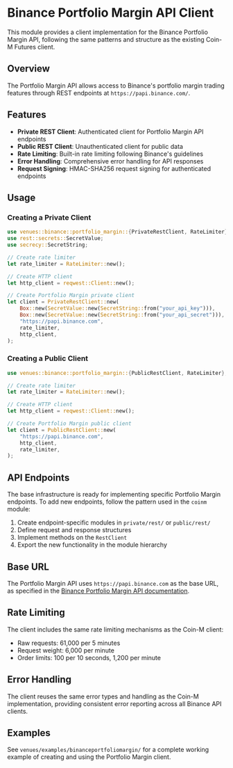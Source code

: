 # Binance Portfolio Margin API Client

This module provides a client implementation for the Binance Portfolio Margin API, following the same patterns and structure as the existing Coin-M Futures client.

## Overview

The Portfolio Margin API allows access to Binance's portfolio margin trading features through REST endpoints at `https://papi.binance.com/`.

## Features

- **Private REST Client**: Authenticated client for Portfolio Margin API endpoints
- **Public REST Client**: Unauthenticated client for public data
- **Rate Limiting**: Built-in rate limiting following Binance's guidelines
- **Error Handling**: Comprehensive error handling for API responses
- **Request Signing**: HMAC-SHA256 request signing for authenticated endpoints

## Usage

### Creating a Private Client

```rust
use venues::binance::portfolio_margin::{PrivateRestClient, RateLimiter};
use rest::secrets::SecretValue;
use secrecy::SecretString;

// Create rate limiter
let rate_limiter = RateLimiter::new();

// Create HTTP client
let http_client = reqwest::Client::new();

// Create Portfolio Margin private client
let client = PrivateRestClient::new(
    Box::new(SecretValue::new(SecretString::from("your_api_key"))),
    Box::new(SecretValue::new(SecretString::from("your_api_secret"))),
    "https://papi.binance.com",
    rate_limiter,
    http_client,
);
```

### Creating a Public Client

```rust
use venues::binance::portfolio_margin::{PublicRestClient, RateLimiter};

// Create rate limiter
let rate_limiter = RateLimiter::new();

// Create HTTP client
let http_client = reqwest::Client::new();

// Create Portfolio Margin public client
let client = PublicRestClient::new(
    "https://papi.binance.com",
    http_client,
    rate_limiter,
);
```

## API Endpoints

The base infrastructure is ready for implementing specific Portfolio Margin endpoints. To add new endpoints, follow the pattern used in the `coinm` module:

1. Create endpoint-specific modules in `private/rest/` or `public/rest/`
2. Define request and response structures
3. Implement methods on the `RestClient`
4. Export the new functionality in the module hierarchy

## Base URL

The Portfolio Margin API uses `https://papi.binance.com` as the base URL, as specified in the [Binance Portfolio Margin API documentation](https://developers.binance.com/docs/derivatives/portfolio-margin/general-info).

## Rate Limiting

The client includes the same rate limiting mechanisms as the Coin-M client:

- Raw requests: 61,000 per 5 minutes
- Request weight: 6,000 per minute
- Order limits: 100 per 10 seconds, 1,200 per minute

## Error Handling

The client reuses the same error types and handling as the Coin-M implementation, providing consistent error reporting across all Binance API clients.

## Examples

See `venues/examples/binanceportfoliomargin/` for a complete working example of creating and using the Portfolio Margin client.
